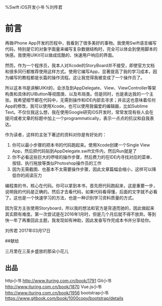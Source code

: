 %Swift iOS开发小书
%刘传君

# 前言

再做iPhone App开发的历程中，我看到了很多美好的事物。我使用Swift语言编写代码，特别是它的对象字面量来编写复杂数据结构时，完全可以体会到使用脚本的快感。我使用UIKit可以做成炫酷的、快速用户响应的界面。

然而，作为一个程序员，我本人对Xcode的StoryBoard并不接受，即使官方文档和很多同行都推荐使用这样方式。使用它编写App，显著提高了我的学习成本，因为编写的教程都是长篇的操作流程。这让我觉得我被变成了一个操作员了。

所以这本书是讲解UIKit的，会涉及到AppDelegate、View、ViewController等架构类和具体的UIButton等视图类、以及布局类。但是同时，也是表达我的一个主张。我希望细节都在代码中，无需到操作和IDE内部去寻求；并且这也意味着任何App的修改，我可以使用Xcode，也可以使用我偏爱的编辑器，比如Sublime Text。不仅仅我这么想，我在使用Google研究iOS开发时，常常发现有些人会在提问或者文章的标题中加上一个programmatically，表示一点点的抗议和自我表达。

作为读者，这样的主张下著述的资料对你是有好处的：

1. 你可以最小步骤的把本书的代码跑起来。使用Xcode创建一个Single View App，然后把代码贴到AppDelegate.swift文件内，然后Run就是了
2. 你不必看这些巨大的啰嗦的操作步骤，然后费力的在IDE内寻找对应的菜单、按钮、执行拖放等类似Photoshop操作员的工作
3. 因为无需截图、也基本不太需要操作步骤，因此文章篇幅会缩小，这样可以降低你的阅读压力

编程类的书，核心在代码。你可以拿到本书，首先把代码跑起来，这是重要一步，说明我的代码是正确的。然后才去看代码，如果代码看得懂，后面的文字就不必看了。这也是一个快速学习的方法，也是一种识别学习资料质量的方式。

因为官方主张使用Storyboard，所以我的想法和官方是背道而驰的，因此做起来其实颇有难度。第一次尝试是在2016年1月时，但是几个月后就不得不放弃。等到快一年了再重回此主题，我发现如有神助，因此发奋写作完成本书并分享给你。


刘传君 
2017年03月17日 

##献给

三月里在三圣乡盛放的那朵小花儿

## 出品

http小书 http://www.ituring.com.cn/book/1791
Git小书  http://www.ituring.com.cn/book/1870
Vue.js小书 http://www.ituring.com.cn/book/1956
bootstrap小书 https://www.gitbook.com/book/1000copy/bootstrap/details
